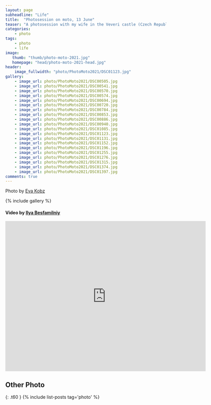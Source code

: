```yaml
---
layout: page
subheadline: "Life"
title:  "Photosession on moto, 13 June"
teaser: "A photosession with my wife in the Veveri castle (Czech Republic). 13 June 2021"
categories:
    - photo
tags:
    - photo
    - life
image:
   thumb: "thumb/photo-moto-2021.jpg"
   homepage: "head/photo-moto-2021-head.jpg"
header:
    image_fullwidth: "photo/PhotoMoto2021/DSC01123.jpg"
gallery:
    - image_url: photo/PhotoMoto2021/DSC00505.jpg
    - image_url: photo/PhotoMoto2021/DSC00541.jpg
    - image_url: photo/PhotoMoto2021/DSC00570.jpg
    - image_url: photo/PhotoMoto2021/DSC00574.jpg
    - image_url: photo/PhotoMoto2021/DSC00694.jpg
    - image_url: photo/PhotoMoto2021/DSC00720.jpg
    - image_url: photo/PhotoMoto2021/DSC00784.jpg
    - image_url: photo/PhotoMoto2021/DSC00853.jpg
    - image_url: photo/PhotoMoto2021/DSC00886.jpg
    - image_url: photo/PhotoMoto2021/DSC00940.jpg
    - image_url: photo/PhotoMoto2021/DSC01085.jpg
    - image_url: photo/PhotoMoto2021/DSC01123.jpg
    - image_url: photo/PhotoMoto2021/DSC01131.jpg
    - image_url: photo/PhotoMoto2021/DSC01152.jpg
    - image_url: photo/PhotoMoto2021/DSC01196.jpg
    - image_url: photo/PhotoMoto2021/DSC01255.jpg
    - image_url: photo/PhotoMoto2021/DSC01276.jpg
    - image_url: photo/PhotoMoto2021/DSC01315.jpg
    - image_url: photo/PhotoMoto2021/DSC01374.jpg
    - image_url: photo/PhotoMoto2021/DSC01397.jpg
comments: true
---
```


Photo by [Eva Kobz](https://www.instagram.com/evakobz/)

{% include gallery %}


#### Video by [Ilya Besfamilniy](https://www.instagram.com/ilya_besfamilniy/)

<iframe width="627" height="470" src="https://www.youtube.com/embed/eoUa4RZQAUU" frameborder="0" allowfullscreen></iframe>

## Other Photo
{: .t60 }
{% include list-posts tag='photo' %}
